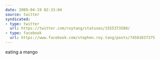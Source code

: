 ```yaml
---
date: 2009-04-19 02:33:04
source: twitter
syndicated:
- type: twitter
  url: https://twitter.com/roytang/statuses/1555373580/
- type: facebook
  url: https://www.facebook.com/stephen.roy.tang/posts/74581037375
---
```


eating a mango
